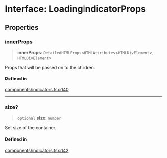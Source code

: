 # Interface: LoadingIndicatorProps

## Properties

### innerProps

> **innerProps**: `DetailedHTMLProps`\<`HTMLAttributes`\<`HTMLDivElement`\>, `HTMLDivElement`\>

Props that will be passed on to the children.

#### Defined in

[components/indicators.tsx:140](https://github.com/cluk3/react-select/blob/ed039925bb007c645df3b023879a7c98ae8eeccd/packages/react-select/src/components/indicators.tsx#L140)

***

### size?

> `optional` **size**: `number`

Set size of the container.

#### Defined in

[components/indicators.tsx:142](https://github.com/cluk3/react-select/blob/ed039925bb007c645df3b023879a7c98ae8eeccd/packages/react-select/src/components/indicators.tsx#L142)
